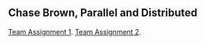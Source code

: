 ## Chase Brown, Parallel and Distributed

[Team Assignment 1](https://github.com/BroChase/BroChase.github.io/blob/master/assignment1).
[Team Assignment 2]().
